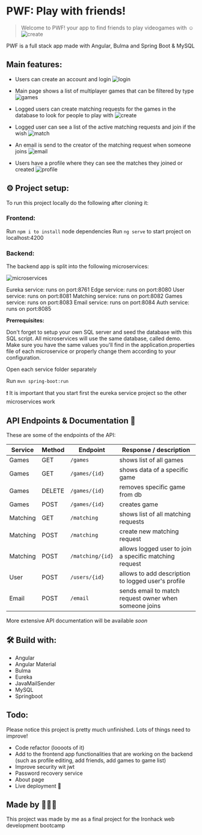 # PWF: Play with friends!

> Welcome to PWF! your app to find friends to play videogames with ☺️
![create](https://github.com/gemasegarra/play-with-friends/blob/master/frontend/src/assets/2.png)


PWF is a full stack app made with Angular, Bulma and Spring Boot & MySQL

## Main features:

- Users can create an account and login
![login](https://github.com/gemasegarra/play-with-friends/blob/master/frontend/src/assets/4.png)

- Main page shows a list of multiplayer games that can be filtered by type 
![games](https://github.com/gemasegarra/play-with-friends/blob/master/frontend/src/assets/3.png)

- Logged users can create matching requests for the games in the database to look for people to play with
![create](https://github.com/gemasegarra/play-with-friends/blob/master/frontend/src/assets/2.png)


- Logged user can see a list of the active matching requests and join if the wish
![match](https://github.com/gemasegarra/play-with-friends/blob/master/frontend/src/assets/1.png)

- An email is send to the creator of the matching request when someone joins
![email](https://github.com/gemasegarra/play-with-friends/blob/master/frontend/src/assets/5.png)


- Users have a profile where they can see the matches they joined or created 
![profile](https://github.com/gemasegarra/play-with-friends/blob/master/frontend/src/assets/Sin%20t%C3%ADtulo.gif)


## ⚙️ Project setup:
To run this project locally do the following after cloning it:

### Frontend:
Run ```npm i to install``` node dependencies
Run ```ng serve``` to start project on localhost:4200


### Backend:

The backend app is split into the following microservices:

![microservices](https://github.com/gemasegarra/play-with-friends/blob/master/frontend/src/assets/microservices.png)

Eureka service: runs on port:8761
Edge service: runs on port:8080
User service: runs on port:8081
Matching service: runs on port:8082
Games service: runs on port:8083
Email service: runs on port:8084
Auth service: runs on port:8085

**Prerrequisites:**

Don't forget to setup your own SQL server and seed the database with this SQL script. All microservices will use the same database, called demo. Make sure you have the same values you'll find in the application.properties file of each microservice or properly change them according to your configuration.

Open each service folder separately

Run ```mvn spring-boot:run```

❗️ It is important that you start first the eureka service project so the other microservices work

## API Endpoints & Documentation 📖

These are some of the endpoints of the API:

| Service | Method | Endpoint              | Response / description                                           | 
| ------ | ------ | --------------------- | -------------------------------------------------------- | 
| Games    | GET         | ```/games  ```             | shows list of all games | 
| Games    | GET         | ```/games/{id}  ```             | shows data of a specific game | 
| Games    | DELETE         | ```/games/{id}  ```             | removes specific game from db | 
| Games    | POST         | ```/games/{id}  ```             | creates game | 
| Matching    |  GET  | ```/matching```  | shows list of all matching requests  | 
| Matching    |  POST  | ```/matching```  | create new matching request  | 
| Matching    |  POST  | ```/matching/{id}```  | allows logged user to join a specific matching request  | 
| User    |  POST  | ```/users/{id}```  | allows to add description to logged user's profile  | 
| Email    |  POST  | ```/email```  | sends email to match request owner when someone joins | 

More extensive API documentation will be available *soon*

## 🛠 Build with:
- Angular
- Angular Material
- Bulma
- Eureka
- JavaMailSender
- MySQL
- Springboot

## Todo:

Please notice this project is pretty much unfinished. Lots of things need to improve!

- Code refactor (loooots of it)
- Add to the frontend app functionalities that are working on the backend (such as profile editing, add friends, add games to game list)
- Improve security wit jwt
- Password recovery service
- About page
- Live deployment 🚀

## Made by 👩🏻‍💻

This project was made by me as a final project for the Ironhack web development bootcamp

